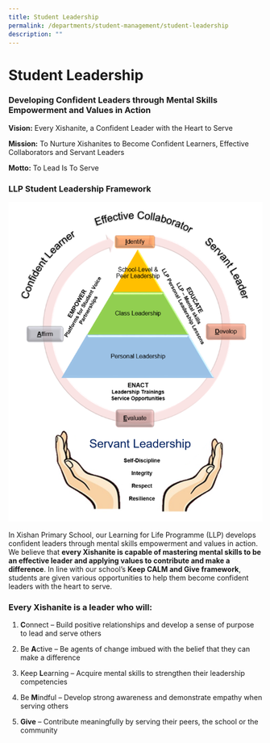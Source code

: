 ```yaml
---
title: Student Leadership
permalink: /departments/student-management/student-leadership
description: ""
---
```

# **Student Leadership**

### Developing Confident Leaders through Mental Skills Empowerment and Values in Action

**Vision:** Every Xishanite, a Confident Leader with the Heart to Serve

**Mission:** To Nurture Xishanites to Become Confident Learners, Effective Collaborators and Servant Leaders

**Motto:** To Lead Is To Serve

### LLP Student Leadership Framework

![](/images/L1.png)

In Xishan Primary School, our Learning for Life Programme (LLP) develops confident leaders through mental skills empowerment and values in action. We believe that **every Xishanite is capable of mastering mental skills to be an effective leader and applying values to contribute and make a difference**. In line with our school’s **Keep CALM and Give framework**, students are given various opportunities to help them become confident leaders with the heart to serve.

### Every Xishanite is a leader who will:

1.  **C**onnect – Build positive relationships and develop a sense of purpose to lead and serve others

2.  Be **A**ctive – Be agents of change imbued with the belief that they can make a difference

3.  Keep **L**earning – Acquire mental skills to strengthen their leadership competencies

4.  Be **M**indful – Develop strong awareness and demonstrate empathy when serving others

5.  **Give** – Contribute meaningfully by serving their peers, the school or the community